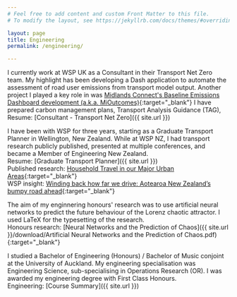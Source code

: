 ```yaml
---
# Feel free to add content and custom Front Matter to this file.
# To modify the layout, see https://jekyllrb.com/docs/themes/#overriding-theme-defaults

layout: page
title: Engineering
permalink: /engineering/

---
```


I currently work at WSP UK as a Consultant in their Transport Net Zero team. My highlight has been developing a Dash application to automate the assessment of road user emissions from transport model output. Another project I played a key role in was [Midlands Connect's Baseline Emissions Dashboard development (a.k.a. MiOutcomes)](https://www.midlandsconnect.uk/projects/data/){:target="_blank"}
 I have prepared carbon management plans, Transport Analysis Guidance (TAG), \
Resume: [Consultant - Transport Net Zero]({{ site.url }})

I have been with WSP for three years, starting as a Graduate Transport Planner in Wellington, New Zealand. While at WSP NZ, I had transport research publicly published, presented at multiple conferences, and became a Member of Engineering New Zealand.\
Resume: [Graduate Transport Planner]({{ site.url }})\
Published research: [Household Travel in our Major Urban Areas](https://nzta.govt.nz/resources/household-travel-in-our-major-urban-areas){:target="_blank"}\
WSP insight: [Winding back how far we drive: Aotearoa New Zealand’s bumpy road ahead](https://www.wsp.com/en-nz/insights/winding-back-how-far-we-drive){:target="_blank"}

The aim of my enginnering honours' research was to use artificial neural networks to predict the future behaviour of the Lorenz chaotic attractor. I used LaTeX for the typesetting of the research.\
Honours research: [Neural Networks and the Prediction of Chaos]({{ site.url }}/download/Artificial Neural Networks and the Prediction of Chaos.pdf){:target="_blank"}

I studied a Bachelor of Engineering (Honours) / Bachelor of Music conjoint at the University of Auckland. My engineering specialisation was Engineering Science, sub-specialising in Operations Research (OR). I was awarded my engineering degree with First Class Honours.\
Engineering: [Course Summary]({{ site.url }})
